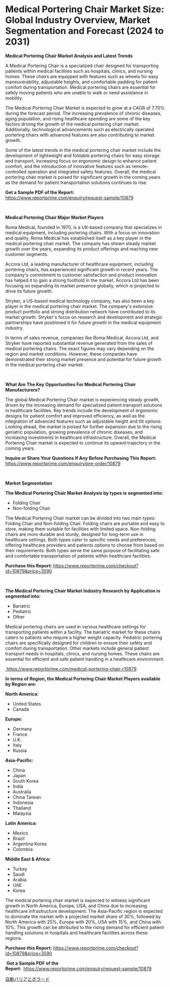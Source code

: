 <p><h1>Medical Portering Chair Market Size: Global Industry Overview, Market Segmentation and Forecast (2024 to 2031)</h1></p><p><strong>Medical Portering Chair Market Analysis and Latest Trends</strong></p>
<p><p>A Medical Portering Chair is a specialized chair designed for transporting patients within medical facilities such as hospitals, clinics, and nursing homes. These chairs are equipped with features such as wheels for easy maneuverability, adjustable heights, and comfortable padding for patient comfort during transportation. Medical portering chairs are essential for safely moving patients who are unable to walk or need assistance in mobility.</p><p>The Medical Portering Chair Market is expected to grow at a CAGR of 7.70% during the forecast period. The increasing prevalence of chronic diseases, aging population, and rising healthcare spending are some of the key factors driving the growth of the medical portering chair market. Additionally, technological advancements such as electrically operated portering chairs with advanced features are also contributing to market growth.</p><p>Some of the latest trends in the medical portering chair market include the development of lightweight and foldable portering chairs for easy storage and transport, increasing focus on ergonomic design to enhance patient comfort, and the introduction of innovative features such as remote-controlled operation and integrated safety features. Overall, the medical portering chair market is poised for significant growth in the coming years as the demand for patient transportation solutions continues to rise.</p></p>
<p><strong>Get a Sample PDF of the Report:&nbsp;</strong> <a href="https://www.reportprime.com/enquiry/request-sample/10879">https://www.reportprime.com/enquiry/request-sample/10879</a></p>
<p>&nbsp;</p>
<p><strong>Medical Portering Chair Major Market Players</strong></p>
<p><p>Roma Medical, founded in 1970, is a UK-based company that specializes in medical equipment, including portering chairs. With a focus on innovation and quality, Roma Medical has established itself as a key player in the medical portering chair market. The company has shown steady market growth over the years, expanding its product offerings and reaching new customer segments.</p><p>Accora Ltd, a leading manufacturer of healthcare equipment, including portering chairs, has experienced significant growth in recent years. The company's commitment to customer satisfaction and product innovation has helped it to gain a strong foothold in the market. Accora Ltd has been focusing on expanding its market presence globally, which is projected to drive its future growth.</p><p>Stryker, a US-based medical technology company, has also been a key player in the medical portering chair market. The company's extensive product portfolio and strong distribution network have contributed to its market growth. Stryker's focus on research and development and strategic partnerships have positioned it for future growth in the medical equipment industry.</p><p>In terms of sales revenue, companies like Roma Medical, Accora Ltd, and Stryker have reported substantial revenue generated from the sales of medical portering chairs. The exact figures may vary depending on the region and market conditions. However, these companies have demonstrated their strong market presence and potential for future growth in the medical portering chair market.</p></p>
<p>&nbsp;</p>
<p><strong>What Are The Key Opportunities For Medical Portering Chair Manufacturers?</strong></p>
<p><p>The global Medical Portering Chair market is experiencing steady growth, driven by the increasing demand for specialized patient transport solutions in healthcare facilities. Key trends include the development of ergonomic designs for patient comfort and improved efficiency, as well as the integration of advanced features such as adjustable height and tilt options. Looking ahead, the market is poised for further expansion due to the rising geriatric population, growing prevalence of chronic diseases, and increasing investments in healthcare infrastructure. Overall, the Medical Portering Chair market is expected to continue its upward trajectory in the coming years.</p></p>
<p><strong>Inquire or Share Your Questions If Any Before Purchasing This Report:</strong> <a href="https://www.reportprime.com/enquiry/pre-order/10879">https://www.reportprime.com/enquiry/pre-order/10879</a></p>
<p>&nbsp;</p>
<p><strong>Market Segmentation</strong></p>
<p><strong>The Medical Portering Chair Market Analysis by types is segmented into:</strong></p>
<p><ul><li>Folding Chair</li><li>Non-folding Chair</li></ul></p>
<p><p>The Medical Portering Chair market can be divided into two main types: Folding Chair and Non-folding Chair. Folding chairs are portable and easy to store, making them suitable for facilities with limited space. Non-folding chairs are more durable and sturdy, designed for long-term use in healthcare settings. Both types cater to specific needs and preferences, offering healthcare providers and patients options to choose from based on their requirements. Both types serve the same purpose of facilitating safe and comfortable transportation of patients within healthcare facilities.</p></p>
<p><strong>Purchase this Report:&nbsp;</strong><a href="https://www.reportprime.com/checkout?id=10879&price=3590">https://www.reportprime.com/checkout?id=10879&price=3590</a></p>
<p>&nbsp;</p>
<p><strong>The Medical Portering Chair Market Industry Research by Application is segmented into:</strong></p>
<p><ul><li>Bariatric</li><li>Pediatric</li><li>Other</li></ul></p>
<p><p>Medical portering chairs are used in various healthcare settings for transporting patients within a facility. The bariatric market for these chairs caters to patients who require a higher weight capacity. Pediatric portering chairs are specifically designed for children to ensure their safety and comfort during transportation. Other markets include general patient transport needs in hospitals, clinics, and nursing homes. These chairs are essential for efficient and safe patient handling in a healthcare environment.</p></p>
<p><a href="https://www.reportprime.com/medical-portering-chair-r10879">&nbsp;https://www.reportprime.com/medical-portering-chair-r10879</a></p>
<p><strong>In terms of Region, the Medical Portering Chair Market Players available by Region are:</strong></p>
<p>
    <p> <strong> North America: </strong>
        <ul>
            <li>United States</li>
            <li>Canada</li>
        </ul>
        </p> 
    <p> <strong> Europe: </strong>
        <ul>
            <li>Germany</li>
            <li>France</li>
            <li>U.K.</li>
            <li>Italy</li>
            <li>Russia</li>
        </ul>
        </p> 
    <p> <strong> Asia-Pacific: </strong>
        <ul>
            <li>China</li>
            <li>Japan</li>
            <li>South Korea</li>
            <li>India</li>
            <li>Australia</li>
            <li>China Taiwan</li>
            <li>Indonesia</li>
            <li>Thailand</li>
            <li>Malaysia</li>
        </ul>
        </p> 
    <p> <strong> Latin America: </strong>
        <ul>
            <li>Mexico</li>
            <li>Brazil</li>
            <li>Argentina Korea</li>
            <li>Colombia</li>
        </ul>
        </p> 
    <p> <strong> Middle East & Africa: </strong>
        <ul>
            <li>Turkey</li>
            <li>Saudi</li>
            <li>Arabia</li>
            <li>UAE</li>
            <li>Korea</li>
        </ul>
    </p>
    </p>
<p><p>The medical portering chair market is expected to witness significant growth in North America, Europe, USA, and China due to increasing healthcare infrastructure development. The Asia-Pacific region is expected to dominate the market with a projected market share of 30%, followed by North America with 25%, Europe with 20%, USA with 15%, and China with 10%. This growth can be attributed to the rising demand for efficient patient handling solutions in hospitals and healthcare facilities across these regions.</p></p>
<p><strong>Purchase this Report: </strong><a href="https://www.reportprime.com/checkout?id=10879&price=3590">https://www.reportprime.com/checkout?id=10879&price=3590</a></p>
<p>&nbsp;<strong>Get a Sample PDF of the Report:&nbsp;&nbsp;</strong><a href="https://www.reportprime.com/enquiry/request-sample/10879">https://www.reportprime.com/enquiry/request-sample/10879</a></p>
<p><strong></strong></p>
<p><p><a href="https://github.com/mreklxf44233/Market-Research-Report-List-1/blob/main/482349624234.md">自動バリアとボラード</a></p></p>